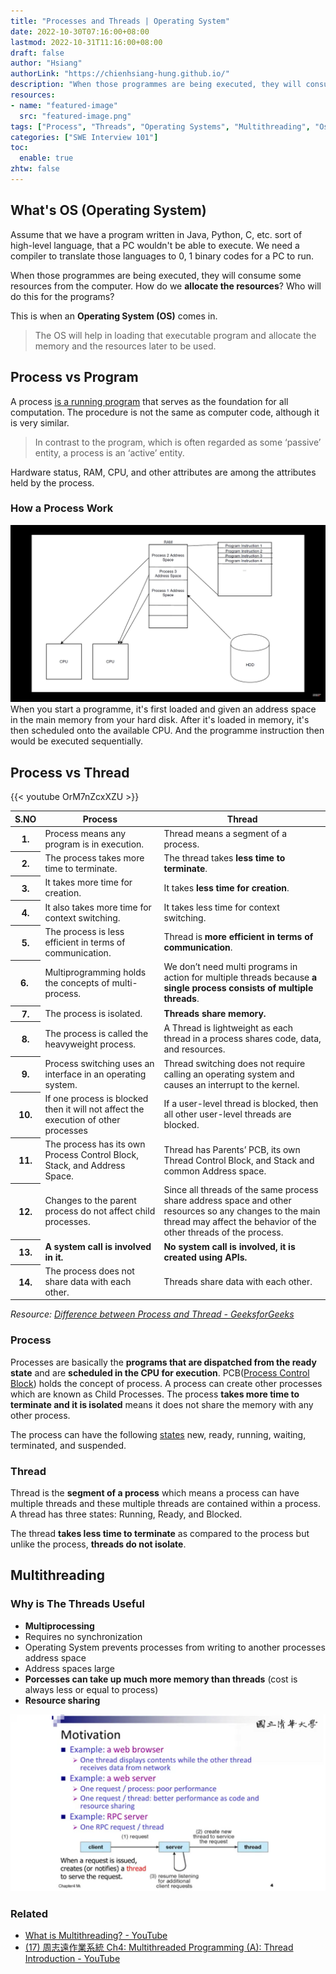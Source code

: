 ```yaml
---
title: "Processes and Threads | Operating System"
date: 2022-10-30T07:16:00+08:00
lastmod: 2022-10-31T11:16:00+08:00
draft: false
author: "Hsiang"
authorLink: "https://chienhsiang-hung.github.io/"
description: "When those programmes are being executed, they will consume some resources from the computer. How do we allocate the resources? Who will do this for the programs?"
resources:
- name: "featured-image"
  src: "featured-image.png"
tags: ["Process", "Threads", "Operating Systems", "Multithreading", "Os"]
categories: ["SWE Interview 101"]
toc:
  enable: true
zhtw: false
---
```

## What's OS (Operating System)
Assume that we have a program written in Java, Python, C, etc. sort of high-level language, that a PC wouldn't be able to execute. We need a compiler to translate those languages to 0, 1 binary codes for a PC to run.

When those programmes are being executed, they will consume some resources from the computer. How do we **allocate the resources**? Who will do this for the programs?

This is when an **Operating System (OS)** comes in. 
> The OS will help in loading that executable program and allocate the memory and the resources later to be used.
## Process vs Program
A process [is a running program](https://byjus.com/gate/process-in-operating-system-notes/#:~:text=A%20process%20is%20a%20running,is%20an%20'active'%20entity.) that serves as the foundation for all computation. The procedure is not the same as computer code, although it is very similar. 

> In contrast to the program, which is often regarded as some ‘passive’ entity, a process is an ‘active’ entity.

Hardware status, RAM, CPU, and other attributes are among the attributes held by the process.
### How a Process Work
![how a process work](featured-image.png "how a process work")
When you start a programme, it's first loaded and given an address space in the main memory from your hard disk. After it's loaded in memory, it's then scheduled onto the available CPU. And the programme instruction then would be executed sequentially.
## Process vs Thread
{{< youtube OrM7nZcxXZU >}}
<table><thead><tr><th>S.NO</th><th>Process</th><th>Thread</th></tr></thead><tbody><tr><th>1.</th><td>Process means any program is in execution.</td><td>Thread means a segment of a process.</td></tr><tr><th>2.</th><td>The process takes more time to terminate.</td><td>The thread takes <b>less time to terminate</b>.</td></tr><tr><th>3.</th><td>It takes more time for creation.</td><td>It takes <b>less time for creation</b>.</td></tr><tr><th>4.</th><td>It also takes more time for context switching.</td><td>It takes less time for context switching.</td></tr><tr><th>5.</th><td>The process is less efficient in terms of communication.</td><td>Thread is <b>more efficient in terms of communication</b>.</td></tr><tr><th>6.&nbsp;</th><td>Multiprogramming holds the concepts of multi-process.</td><td>We don&#8217;t need multi programs in action for multiple threads because <b>a single process consists of multiple threads</b>.</td></tr><tr><th>7.</th><td>The process is isolated.</td><td><b>Threads share memory.</b></td></tr><tr><th>8.</th><td>The process is called the heavyweight process.</td><td>A Thread is lightweight as each thread in a process shares code, data, and resources.</td></tr><tr><th>9.</th><td>Process switching uses an interface in an operating system.</td><td>Thread switching does not require calling an operating system and causes an interrupt to the kernel.</td></tr><tr><th>10.</th><td>If one process is blocked then it will not affect the execution of other processes&nbsp;</td><td>If a user-level thread is blocked, then all other user-level threads are blocked.&nbsp;</td></tr><tr><th>11.</th><td>The process has its own Process Control Block, Stack, and Address Space.</td><td>Thread has Parents&#8217; PCB, its own Thread Control Block, and Stack and common Address space.</td></tr><tr><th>12.</th><td>Changes to the parent process do not affect child processes.</td><td>Since all threads of the same process share address space and other resources so any changes to the main thread may affect the behavior of the other threads of the process.</td></tr><tr><th>13.</th><td><b>A system call is involved in it.</b></td><td><b>No system call is involved, it is created using APIs.</b></td></tr><tr><th>14.</th><td>The process does not share data with each other.</td><td>Threads share data with each other.</td></tr></tbody></table>

*Resource: [Difference between Process and Thread - GeeksforGeeks](https://www.geeksforgeeks.org/difference-between-process-and-thread/)*
### Process
Processes are basically the **programs that are dispatched from the ready state** and are **scheduled in the CPU for execution**. PCB([Process Control Block](https://www.geeksforgeeks.org/process-table-and-process-control-block-pcb/)) holds the concept of process. A process can create other processes which are known as Child Processes. The process **takes more time to terminate and it is isolated** means it does not share the memory with any other process.

The process can have the following  [states](https://www.geeksforgeeks.org/states-of-a-process-in-operating-systems/)  new, ready, running, waiting, terminated, and suspended.

### Thread
Thread is the **segment of a process** which means a process can have multiple threads and these multiple threads are contained within a process. A thread has three states: Running, Ready, and Blocked.

The thread **takes less time to terminate** as compared to the process but unlike the process, **threads do not isolate**.
## Multithreading
### Why is The Threads Useful
- **Multiprocessing**
- Requires no synchronization
- Operating System prevents processes from writing to another processes address space
- Address spaces large
- **Porcesses can take up much more memory than threads** (cost is always less or equal to process)
- **Resource sharing**

![Multithreading](Multithreading.png "Multithreading")
### Related
- [What is Multithreading? - YouTube](https://www.youtube.com/watch?v=0KAGazeMZ2o)
- [(17) 周志遠作業系統 Ch4: Multithreaded Programming (A): Thread Introduction - YouTube](https://www.youtube.com/watch?v=BrfGZHZdRTw)